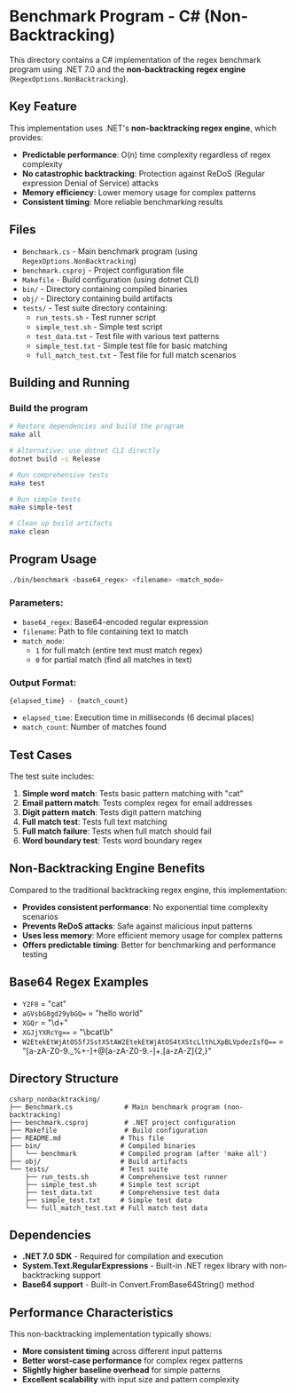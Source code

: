 # Benchmark Program - C# (Non-Backtracking)

This directory contains a C# implementation of the regex benchmark program using .NET 7.0 and the **non-backtracking regex engine** (`RegexOptions.NonBacktracking`).

## Key Feature

This implementation uses .NET's **non-backtracking regex engine**, which provides:
- **Predictable performance**: O(n) time complexity regardless of regex complexity
- **No catastrophic backtracking**: Protection against ReDoS (Regular expression Denial of Service) attacks
- **Memory efficiency**: Lower memory usage for complex patterns
- **Consistent timing**: More reliable benchmarking results

## Files

- `Benchmark.cs` - Main benchmark program (using `RegexOptions.NonBacktracking`)
- `benchmark.csproj` - Project configuration file
- `Makefile` - Build configuration (using dotnet CLI)
- `bin/` - Directory containing compiled binaries
- `obj/` - Directory containing build artifacts
- `tests/` - Test suite directory containing:
  - `run_tests.sh` - Test runner script
  - `simple_test.sh` - Simple test script
  - `test_data.txt` - Test file with various text patterns
  - `simple_test.txt` - Simple test file for basic matching
  - `full_match_test.txt` - Test file for full match scenarios

## Building and Running

### Build the program
```bash
# Restore dependencies and build the program
make all

# Alternative: use dotnet CLI directly
dotnet build -c Release

# Run comprehensive tests
make test

# Run simple tests
make simple-test

# Clean up build artifacts
make clean
```

## Program Usage

```bash
./bin/benchmark <base64_regex> <filename> <match_mode>
```

### Parameters:
- `base64_regex`: Base64-encoded regular expression
- `filename`: Path to file containing text to match
- `match_mode`: 
  - `1` for full match (entire text must match regex)
  - `0` for partial match (find all matches in text)

### Output Format:
```
{elapsed_time} - {match_count}
```
- `elapsed_time`: Execution time in milliseconds (6 decimal places)
- `match_count`: Number of matches found

## Test Cases

The test suite includes:

1. **Simple word match**: Tests basic pattern matching with "cat"
2. **Email pattern match**: Tests complex regex for email addresses
3. **Digit pattern match**: Tests digit pattern matching
4. **Full match test**: Tests full text matching
5. **Full match failure**: Tests when full match should fail
6. **Word boundary test**: Tests word boundary regex

## Non-Backtracking Engine Benefits

Compared to the traditional backtracking regex engine, this implementation:

- **Provides consistent performance**: No exponential time complexity scenarios
- **Prevents ReDoS attacks**: Safe against malicious input patterns
- **Uses less memory**: More efficient memory usage for complex patterns
- **Offers predictable timing**: Better for benchmarking and performance testing

## Base64 Regex Examples

- `Y2F0` = "cat"
- `aGVsbG8gd29ybGQ=` = "hello world"
- `XGQr` = "\d+"
- `XGJjYXRcYg==` = "\bcat\b"
- `W2EtekEtWjAtOS5fJSstXStAW2EtekEtWjAtOS4tXStcLlthLXpBLVpdezIsfQ==` = "[a-zA-Z0-9._%+-]+@[a-zA-Z0-9.-]+\.[a-zA-Z]{2,}"

## Directory Structure

```
csharp_nonbacktracking/
├── Benchmark.cs             # Main benchmark program (non-backtracking)
├── benchmark.csproj         # .NET project configuration
├── Makefile                 # Build configuration
├── README.md               # This file
├── bin/                    # Compiled binaries
│   └── benchmark           # Compiled program (after 'make all')
├── obj/                    # Build artifacts
└── tests/                  # Test suite
    ├── run_tests.sh        # Comprehensive test runner
    ├── simple_test.sh      # Simple test script
    ├── test_data.txt       # Comprehensive test data
    ├── simple_test.txt     # Simple test data
    └── full_match_test.txt # Full match test data
```

## Dependencies

- **.NET 7.0 SDK** - Required for compilation and execution
- **System.Text.RegularExpressions** - Built-in .NET regex library with non-backtracking support
- **Base64 support** - Built-in Convert.FromBase64String() method

## Performance Characteristics

This non-backtracking implementation typically shows:
- **More consistent timing** across different input patterns
- **Better worst-case performance** for complex regex patterns
- **Slightly higher baseline overhead** for simple patterns
- **Excellent scalability** with input size and pattern complexity 